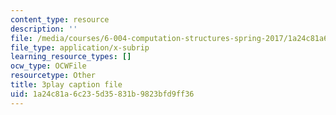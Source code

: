 ```yaml
---
content_type: resource
description: ''
file: /media/courses/6-004-computation-structures-spring-2017/1a24c81a6c235d35831b9823bfd9ff36_Y_PNOmL_yqY.vtt
file_type: application/x-subrip
learning_resource_types: []
ocw_type: OCWFile
resourcetype: Other
title: 3play caption file
uid: 1a24c81a-6c23-5d35-831b-9823bfd9ff36
---
```

